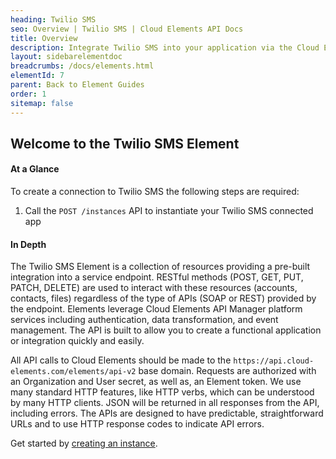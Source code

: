 ```yaml
---
heading: Twilio SMS
seo: Overview | Twilio SMS | Cloud Elements API Docs
title: Overview
description: Integrate Twilio SMS into your application via the Cloud Elements APIs.
layout: sidebarelementdoc
breadcrumbs: /docs/elements.html
elementId: 7
parent: Back to Element Guides
order: 1
sitemap: false
---
```


## Welcome to the Twilio SMS Element


#### At a Glance

To create a connection to Twilio SMS the following steps are required:

1. Call the `POST /instances` API to instantiate your Twilio SMS connected app

#### In Depth

The Twilio SMS Element is a collection of resources providing a pre-built integration into a service endpoint. RESTful methods (POST, GET, PUT, PATCH, DELETE) are used to interact with these resources (accounts, contacts, files) regardless of the type of APIs (SOAP or REST) provided by the endpoint. Elements leverage Cloud Elements API Manager platform services including authentication, data transformation, and event management.  The API is built to allow you to create a functional application or integration quickly and easily.

All API calls to Cloud Elements should be made to the `https://api.cloud-elements.com/elements/api-v2` base domain. Requests are authorized with an Organization and User secret, as well as, an Element token.  We use many standard HTTP features, like HTTP verbs, which can be understood by many HTTP clients. JSON will be returned in all responses from the API, including errors. The APIs are designed to have predictable, straightforward URLs and to use HTTP response codes to indicate API errors.

Get started by [creating an instance](twilio-create-instance.html).
